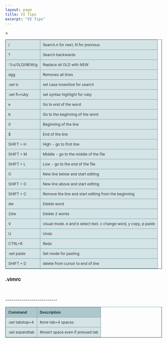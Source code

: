 ```yaml
---
layout: page 
title: VI Tips
excerpt: "VI Tips"
---
```

<style type="text/css">
.tftable {font-size:12px;color:#333333;width:100%;border-width: 1px;border-color: #729ea5;border-collapse: collapse;}
.tftable th {font-size:12px;background-color:#acc8cc;border-width: 1px;padding: 8px;border-style: solid;border-color: #729ea5;text-align:left;}
.tftable tr {background-color:#d4e3e5;}
.tftable td {font-size:12px;border-width: 1px;padding: 8px;border-style: solid;border-color: #729ea5;}
.tftable tr:hover {background-color:#ffffff;}
</style>
<table class="tftable" border="1">
<tbody>
<tr><td>/</td><td>Search.n for next, N for previous</td></tr>
<tr><td>?</td><td>Search backwards</td></tr>
<tr><td>:%s/OLD/NEW/g</td><td>Replace all OLD with NEW</td></tr>
<tr><td>dgg</td>><td>Removes all lines</td></tr>
<tr><td>:set ic</td><td>set case insesitive for search</td></tr>
<tr><td>:set ft=ruby</td><td>set syntax highlight for ruby</td></tr>
<tr><td>e</td><td>Go to end of the word</td></tr>
<tr><td>b</td><td>Go to the beginning of the word</td></tr>
<tr><td>0</td><td>Beginning of the line</td></tr>
<tr><td>$</td><td>End of the line</td></tr>
<tr><td>SHIFT + H</td><td>High - go to first line</td></tr>
<tr><td>SHIFT + M</td><td>Middle - go to the middle of the file</td></tr>
<tr><td>SHIFT + L</td><td>Low - go to the end of the file</td></tr>
<tr><td>O</td><td>New line below and start editing</td></tr>
<tr><td>SHIFT + O</td><td>New line above and start editing</td></tr>
<tr><td>SHIFT + C</td><td>Remove the line and start editing from the beginning</td></tr>
<tr><td>dw</td><td>Delete word</td></tr>
<tr><td>2dw</td><td>Delete 2 words</td></tr>
<tr><td>V</td><td>visual mode. e and b select text. c change word, y copy, p paste</td></tr>
<tr><td>U</td><td>Undo</td></tr>
<tr><td>CTRL+R</td><td>Redo</td></tr>
<tr><td>:set paste</td><td>Set mode for pasting</td></tr>
<tr><td>SHIFT + D</td><td>delete from cursor to end of line</td></tr>
</tbody>
</table>


<h3>.vimrc</h3>
<br>
<p>--------------------------</p>
<table class="tftable" border="1">
<tbody>
<tr><th>Command</th><th>Description</th></tr>
<tr><td>:set tabstop=4</td><td>#one tab=4 spaces</td></tr>
<tr><td>:set expandtab</td><td>#insert space even if pressed tab</td></tr>
</tbody></table>
